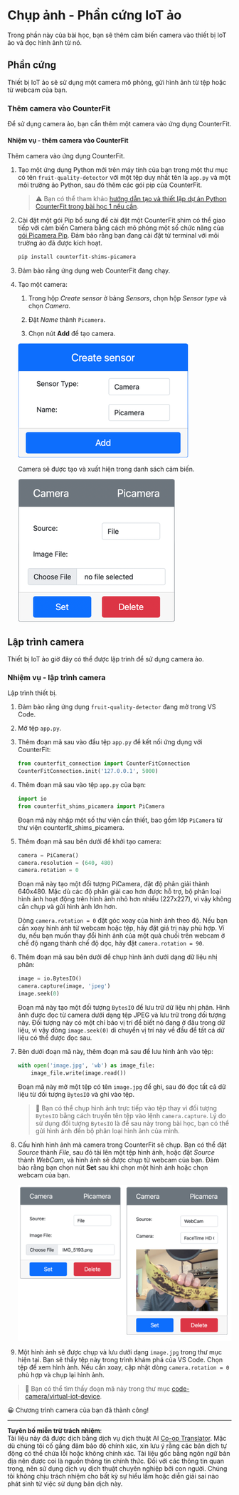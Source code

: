 <!--
CO_OP_TRANSLATOR_METADATA:
{
  "original_hash": "3ba7150ffc4a6999f6c3cfb4906ec7df",
  "translation_date": "2025-08-27T23:00:54+00:00",
  "source_file": "4-manufacturing/lessons/2-check-fruit-from-device/virtual-device-camera.md",
  "language_code": "vi"
}
-->
# Chụp ảnh - Phần cứng IoT ảo

Trong phần này của bài học, bạn sẽ thêm cảm biến camera vào thiết bị IoT ảo và đọc hình ảnh từ nó.

## Phần cứng

Thiết bị IoT ảo sẽ sử dụng một camera mô phỏng, gửi hình ảnh từ tệp hoặc từ webcam của bạn.

### Thêm camera vào CounterFit

Để sử dụng camera ảo, bạn cần thêm một camera vào ứng dụng CounterFit.

#### Nhiệm vụ - thêm camera vào CounterFit

Thêm camera vào ứng dụng CounterFit.

1. Tạo một ứng dụng Python mới trên máy tính của bạn trong một thư mục có tên `fruit-quality-detector` với một tệp duy nhất tên là `app.py` và một môi trường ảo Python, sau đó thêm các gói pip của CounterFit.

    > ⚠️ Bạn có thể tham khảo [hướng dẫn tạo và thiết lập dự án Python CounterFit trong bài học 1 nếu cần](../../../1-getting-started/lessons/1-introduction-to-iot/virtual-device.md).

1. Cài đặt một gói Pip bổ sung để cài đặt một CounterFit shim có thể giao tiếp với cảm biến Camera bằng cách mô phỏng một số chức năng của [gói Picamera Pip](https://pypi.org/project/picamera/). Đảm bảo rằng bạn đang cài đặt từ terminal với môi trường ảo đã được kích hoạt.

    ```sh
    pip install counterfit-shims-picamera
    ```

1. Đảm bảo rằng ứng dụng web CounterFit đang chạy.

1. Tạo một camera:

    1. Trong hộp *Create sensor* ở bảng *Sensors*, chọn hộp *Sensor type* và chọn *Camera*.

    1. Đặt *Name* thành `Picamera`.

    1. Chọn nút **Add** để tạo camera.

    ![Cài đặt camera](../../../../../translated_images/counterfit-create-camera.a5de97f59c0bd3cbe0416d7e89a3cfe86d19fbae05c641c53a91286412af0a34.vi.png)

    Camera sẽ được tạo và xuất hiện trong danh sách cảm biến.

    ![Camera đã được tạo](../../../../../translated_images/counterfit-camera.001ec52194c8ee5d3f617173da2c79e1df903d10882adc625cbfc493525125d4.vi.png)

## Lập trình camera

Thiết bị IoT ảo giờ đây có thể được lập trình để sử dụng camera ảo.

### Nhiệm vụ - lập trình camera

Lập trình thiết bị.

1. Đảm bảo rằng ứng dụng `fruit-quality-detector` đang mở trong VS Code.

1. Mở tệp `app.py`.

1. Thêm đoạn mã sau vào đầu tệp `app.py` để kết nối ứng dụng với CounterFit:

    ```python
    from counterfit_connection import CounterFitConnection
    CounterFitConnection.init('127.0.0.1', 5000)
    ```

1. Thêm đoạn mã sau vào tệp `app.py` của bạn:

    ```python
    import io
    from counterfit_shims_picamera import PiCamera
    ```

    Đoạn mã này nhập một số thư viện cần thiết, bao gồm lớp `PiCamera` từ thư viện counterfit_shims_picamera.

1. Thêm đoạn mã sau bên dưới để khởi tạo camera:

    ```python
    camera = PiCamera()
    camera.resolution = (640, 480)
    camera.rotation = 0
    ```

    Đoạn mã này tạo một đối tượng PiCamera, đặt độ phân giải thành 640x480. Mặc dù các độ phân giải cao hơn được hỗ trợ, bộ phân loại hình ảnh hoạt động trên hình ảnh nhỏ hơn nhiều (227x227), vì vậy không cần chụp và gửi hình ảnh lớn hơn.

    Dòng `camera.rotation = 0` đặt góc xoay của hình ảnh theo độ. Nếu bạn cần xoay hình ảnh từ webcam hoặc tệp, hãy đặt giá trị này phù hợp. Ví dụ, nếu bạn muốn thay đổi hình ảnh của một quả chuối trên webcam ở chế độ ngang thành chế độ dọc, hãy đặt `camera.rotation = 90`.

1. Thêm đoạn mã sau bên dưới để chụp hình ảnh dưới dạng dữ liệu nhị phân:

    ```python
    image = io.BytesIO()
    camera.capture(image, 'jpeg')
    image.seek(0)
    ```

    Đoạn mã này tạo một đối tượng `BytesIO` để lưu trữ dữ liệu nhị phân. Hình ảnh được đọc từ camera dưới dạng tệp JPEG và lưu trữ trong đối tượng này. Đối tượng này có một chỉ báo vị trí để biết nó đang ở đâu trong dữ liệu, vì vậy dòng `image.seek(0)` di chuyển vị trí này về đầu để tất cả dữ liệu có thể được đọc sau.

1. Bên dưới đoạn mã này, thêm đoạn mã sau để lưu hình ảnh vào tệp:

    ```python
    with open('image.jpg', 'wb') as image_file:
        image_file.write(image.read())
    ```

    Đoạn mã này mở một tệp có tên `image.jpg` để ghi, sau đó đọc tất cả dữ liệu từ đối tượng `BytesIO` và ghi vào tệp.

    > 💁 Bạn có thể chụp hình ảnh trực tiếp vào tệp thay vì đối tượng `BytesIO` bằng cách truyền tên tệp vào lệnh `camera.capture`. Lý do sử dụng đối tượng `BytesIO` là để sau này trong bài học, bạn có thể gửi hình ảnh đến bộ phân loại hình ảnh của mình.

1. Cấu hình hình ảnh mà camera trong CounterFit sẽ chụp. Bạn có thể đặt *Source* thành *File*, sau đó tải lên một tệp hình ảnh, hoặc đặt *Source* thành *WebCam*, và hình ảnh sẽ được chụp từ webcam của bạn. Đảm bảo rằng bạn chọn nút **Set** sau khi chọn một hình ảnh hoặc chọn webcam của bạn.

    ![CounterFit với tệp được đặt làm nguồn hình ảnh và webcam hiển thị một người cầm quả chuối trong bản xem trước của webcam](../../../../../translated_images/counterfit-camera-options.eb3bd5150a8e7dffbf24bc5bcaba0cf2cdef95fbe6bbe393695d173817d6b8df.vi.png)

1. Một hình ảnh sẽ được chụp và lưu dưới dạng `image.jpg` trong thư mục hiện tại. Bạn sẽ thấy tệp này trong trình khám phá của VS Code. Chọn tệp để xem hình ảnh. Nếu cần xoay, cập nhật dòng `camera.rotation = 0` phù hợp và chụp lại hình ảnh.

> 💁 Bạn có thể tìm thấy đoạn mã này trong thư mục [code-camera/virtual-iot-device](../../../../../4-manufacturing/lessons/2-check-fruit-from-device/code-camera/virtual-iot-device).

😀 Chương trình camera của bạn đã thành công!

---

**Tuyên bố miễn trừ trách nhiệm**:  
Tài liệu này đã được dịch bằng dịch vụ dịch thuật AI [Co-op Translator](https://github.com/Azure/co-op-translator). Mặc dù chúng tôi cố gắng đảm bảo độ chính xác, xin lưu ý rằng các bản dịch tự động có thể chứa lỗi hoặc không chính xác. Tài liệu gốc bằng ngôn ngữ bản địa nên được coi là nguồn thông tin chính thức. Đối với các thông tin quan trọng, nên sử dụng dịch vụ dịch thuật chuyên nghiệp bởi con người. Chúng tôi không chịu trách nhiệm cho bất kỳ sự hiểu lầm hoặc diễn giải sai nào phát sinh từ việc sử dụng bản dịch này.